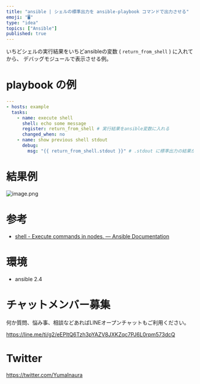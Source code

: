 ```yaml
---
title: "ansible | シェルの標準出力を ansible-playbook コマンドで出力させる"
emoji: "🖥"
type: "idea"
topics: ["Ansible"]
published: true
---
```


いちどシェルの実行結果をいちどansibleの変数 ( `return_from_shell` ) に入れてから、 デバッグモジュールで表示させる例。

# playbook の例

```yaml:echo_shell_stdout.yml
---
- hosts: example
  tasks:
    - name: execute shell
      shell: echo some message
      register: return_from_shell # 実行結果をansible変数に入れる
      changed_when: no
    - name: show previous shell stdout
      debug:
        msg: "{{ return_from_shell.stdout }}" # .stdout に標準出力の結果が入っている
```

# 結果例

![image.png](https://qiita-image-store.s3.amazonaws.com/0/89618/bc96e0a9-3387-0245-beb5-3ddf09a1572a.png)


# 参考

- [shell - Execute commands in nodes. — Ansible Documentation](https://docs.ansible.com/ansible/latest/modules/shell_module.html)


# 環境

- ansible 2.4








<!-- Update From Qiita API -->

# チャットメンバー募集


何か質問、悩み事、相談などあればLINEオープンチャットもご利用ください。

https://line.me/ti/g2/eEPltQ6Tzh3pYAZV8JXKZqc7PJ6L0rpm573dcQ





# Twitter


https://twitter.com/YumaInaura


<!-- Update From Qiita API -->


